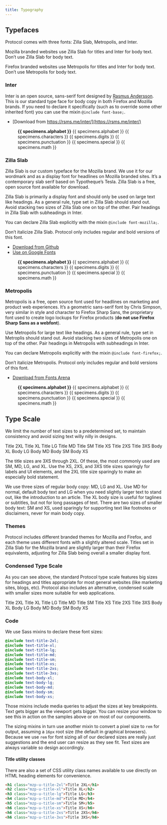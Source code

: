 ```yaml
---
title: Typography
---
```


## Typefaces
Protocol comes with three fonts: Zilla Slab, Metropolis, and Inter.

Mozilla branded websites use Zilla Slab for titles and Inter for body text. Don’t
use Zilla Slab for body text.

Firefox branded websites use Metropolis for titles and Inter for body text. Don’t
use Metropolis for body text.

### Inter

Inter is an open source, sans-serif font designed by [Rasmus Andersson](https://rsms.me/inter/).
This is our standard type face for body copy in both Firefox and Mozilla brands.
If you need to declare it specifically (such as to override some other inherited
font) you can use the mixin `@include font-base;`.

* [Download from https://rsms.me/inter/](https://rsms.me/inter/)

<figure id="specimen-inter" class="docs-specimen docs-specimen-font">
  <strong>{{ specimens.alphabet }}</strong>
  {{ specimens.alphabet }}
  {{ specimens.characters }}
  {{ specimens.digits }}
  {{ specimens.punctuation }}
  {{ specimens.special }}
  {{ specimens.math }}
</figure>

### Zilla Slab</h3>

Zilla Slab is our custom typeface for the Mozilla brand. We use it for our wordmark
and as a display font for headlines on Mozilla branded sites. It’s a contemporary
slab serif based on Typotheque’s Tesla. Zilla Slab is a free, open source font
available for download.

Zilla Slab is primarily a display font and should only be used on large text like
headings. As a general rule, type set in Zilla Slab should stand out. Avoid
stacking two sizes of Zilla Slab one on top of the other. Pair headings in Zilla
Slab with subheadings in Inter.

You can declare Zilla Slab explicitly with the mixin `@include font-mozilla;`.

Don’t italicize Zilla Slab. Protocol only includes regular and bold versions of
this font.

* [Download from Github](https://github.com/mozilla/zilla-slab/releases/latest)
* [Use on Google Fonts](https://fonts.google.com/specimen/Zilla+Slab)


<figure id="specimen-zilla-slab" class="docs-specimen docs-specimen-font">
  <strong>{{ specimens.alphabet }}</strong>
  {{ specimens.alphabet }}
  {{ specimens.characters }}
  {{ specimens.digits }}
  {{ specimens.punctuation }}
  {{ specimens.special }}
  {{ specimens.math }}
</figure>

### Metropolis

Metropolis is a free, open source font used for headlines on marketing and product
web experiences. It’s a geometric sans-serif font by Chris Simpson, very similar
in style and character to Firefox Sharp Sans, the proprietary font used to create
logo lockups for Firefox products (**do not use Firefox Sharp Sans as a webfont**).

Use Metropolis for large text like headings. As a general rule, type set in
Metroplis should stand out. Avoid stacking two sizes of Metropolis one on top of
the other. Pair headings in Metropolis with subheadings in Inter.

You can declare Metropolis explicitly with the mixin `@include font-firefox;`.

Don’t italicize Metropolis. Protocol only includes regular and bold versions of
this font.

* [Download from Fonts Arena](https://fontsarena.com/metropolis-by-chris-simpson/)

<figure id="specimen-metropolis" class="docs-specimen docs-specimen-font">
  <strong>{{ specimens.alphabet }}</strong>
  {{ specimens.alphabet }}
  {{ specimens.characters }}
  {{ specimens.digits }}
  {{ specimens.punctuation }}
  {{ specimens.special }}
  {{ specimens.math }}
</figure>

## Type Scale

We limit the number of text sizes to a predetermined set, to maintain consistency
and avoid sizing text willy nilly in designs.

<div id="specimen-type-scale" class="docs-specimen">
  <span class="docs-scale-sample docs-scale-sample-title-2xl">Title 2XL</span>
  <span class="docs-scale-sample docs-scale-sample-title-xl">Title XL</span>
  <span class="docs-scale-sample docs-scale-sample-title-lg">Title LG</span>
  <span class="docs-scale-sample docs-scale-sample-title-md">Title MD</span>
  <span class="docs-scale-sample docs-scale-sample-title-sm">Title SM</span>
  <span class="docs-scale-sample docs-scale-sample-title-xs">Title XS</span>
  <span class="docs-scale-sample docs-scale-sample-title-2xs">Title 2XS</span>
  <span class="docs-scale-sample docs-scale-sample-title-3xs">Title 3XS</span>
  <span class="docs-scale-sample docs-scale-sample-body-xl">Body XL</span>
  <span class="docs-scale-sample docs-scale-sample-body-lg">Body LG</span>
  <span class="docs-scale-sample docs-scale-sample-body-md">Body MD</span>
  <span class="docs-scale-sample docs-scale-sample-body-sm">Body SM</span>
  <span class="docs-scale-sample docs-scale-sample-body-xs">Body XS</span>
</div>

The title sizes are 3XS through 2XL. Of these, the most commonly used are SM, MD,
LG, and XL. Use the XS, 2XS, and 3XS title sizes sparingly for labels and UI
elements, and the 2XL title size sparingly to make an especially bold statement.

We use three sizes of regular body copy: MD, LG and XL. Use MD for normal, default
body text and LG when you need slightly larger text to stand out, like the
introduction to an article. The XL body size is useful for taglines or subtitles,
but not for long passages of text. There are two sizes of smaller body text: SM
and XS, used sparingly for supporting text like footnotes or disclaimers, never
for main body copy.

### Themes

Protocol includes different branded themes for Mozilla and Firefox, and each theme
uses different fonts with a slightly altered scale. Titles set in Zilla Slab for
the Mozilla brand are slightly larger than their Firefox equivalents, adjusting
for Zilla Slab being overall a smaller display font.

### Condensed Type Scale

As you can see above, the standard Protocol type scale features big sizes for
headings and titles appropriate for most general websites (like marketing sites,
blogs, etc). Protocol also includes an alternative, condensed scale with smaller
sizes more suitable for web applications.

<div id="specimen-type-scale-condensed" class="docs-specimen">
  <span class="docs-scale-sample docs-scale-sample-title-2xl">Title 2XL</span>
  <span class="docs-scale-sample docs-scale-sample-title-xl">Title XL</span>
  <span class="docs-scale-sample docs-scale-sample-title-lg">Title LG</span>
  <span class="docs-scale-sample docs-scale-sample-title-md">Title MD</span>
  <span class="docs-scale-sample docs-scale-sample-title-sm">Title SM</span>
  <span class="docs-scale-sample docs-scale-sample-title-xs">Title XS</span>
  <span class="docs-scale-sample docs-scale-sample-title-2xs">Title 2XS</span>
  <span class="docs-scale-sample docs-scale-sample-title-3xs">Title 3XS</span>
  <span class="docs-scale-sample docs-scale-sample-body-xl">Body XL</span>
  <span class="docs-scale-sample docs-scale-sample-body-lg">Body LG</span>
  <span class="docs-scale-sample docs-scale-sample-body-md">Body MD</span>
  <span class="docs-scale-sample docs-scale-sample-body-sm">Body SM</span>
  <span class="docs-scale-sample docs-scale-sample-body-xs">Body XS</span>
</div>

### Code

We use Sass mixins to declare these font sizes:

```scss
@include text-title-2xl;
@include text-title-xl;
@include text-title-lg;
@include text-title-md;
@include text-title-sm;
@include text-title-xs;
@include text-title-2xs;
@include text-title-3xs;
@include text-body-xl;
@include text-body-lg;
@include text-body-md;
@include text-body-sm;
@include text-body-xs;
```

Those mixins include media queries to adjust the sizes at key breakpoints. Text
gets bigger as the viewport gets bigger. You can resize your window to see this
in action on the samples above or on most of our components.

The sizing mixins in turn use another mixin to convert a pixel size to `rem` for
output, assuming a `16px` root size (the default in graphical browsers). Because
we use `rem` for font sizing all of our declared sizes are really just suggestions
and the end user can resize as they see fit. Text sizes are always variable so
design accordingly.

#### Title utility classes

There are also a set of CSS utility class names available to use directly on HTML
heading elements for convenience.

```html
<h1 class="mzp-u-title-2xl">Title 2XL</h1>
<h2 class="mzp-u-title-xl">Title XL</h2>
<h3 class="mzp-u-title-lg">Title LG</h3>
<h4 class="mzp-u-title-md">Title MD</h4>
<h5 class="mzp-u-title-sm">Title SM</h5>
<h6 class="mzp-u-title-xs">Title XS</h6>
<h6 class="mzp-u-title-2xs">Title 2XS</h6>
<h6 class="mzp-u-title-3xs">Title 3XS</h6>
```

